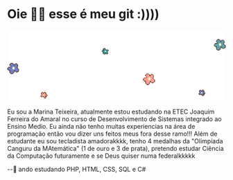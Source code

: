 # Oie 👋💖 esse é meu git :))))

![](https://github.com/mahteixeira/mahteixeira/blob/main/flor%20(1)%20(2).gif)

Eu sou a Marina Teixeira, atualmente estou estudando na ETEC Joaquim Ferreira do Amaral no curso de Desenvolvimento de Sistemas integrado ao Ensino Medio. Eu ainda não tenho muitas experiencias na área de programação então vou dizer uns feitos meus fora desse ramo!!! Além de estudante eu sou tecladista amadorakkkk, tenho 4 medalhas da "Olimpíada Canguru da MAtemática" (1 de ouro e 3 de prata), pretendo estudar Ciência da Computação futuramente e se Deus quiser numa federalkkkkk

--🍡 ando estudando PHP, HTML, CSS, SQL e C# 



